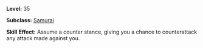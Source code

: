 <!-- TITLE: Skill: Samurai's Retribution -->

**Level:** 35

**Subclass:** [Samurai](samurai)

**Skill Effect:**  Assume a counter stance, giving you a chance to counterattack any attack made against you.